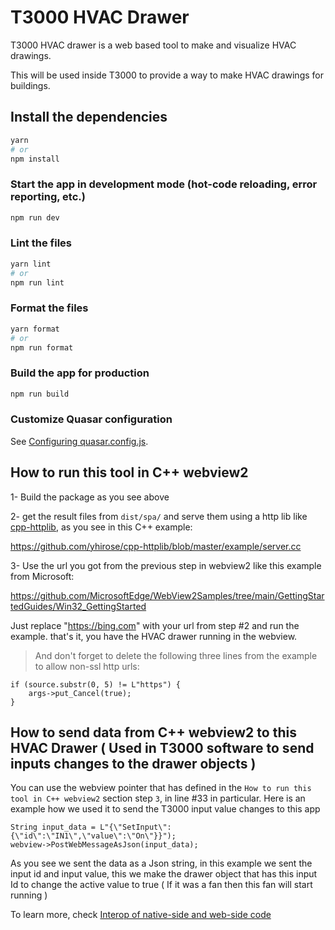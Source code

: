 # T3000 HVAC Drawer

T3000 HVAC drawer is a web based tool to make and visualize HVAC drawings.

This will be used inside T3000 to provide a way to make HVAC drawings for buildings.

## Install the dependencies

```bash
yarn
# or
npm install
```

### Start the app in development mode (hot-code reloading, error reporting, etc.)

```bash
npm run dev
```

### Lint the files

```bash
yarn lint
# or
npm run lint
```

### Format the files

```bash
yarn format
# or
npm run format
```

### Build the app for production

```bash
npm run build
```

### Customize Quasar configuration

See [Configuring quasar.config.js](https://v2.quasar.dev/quasar-cli-vite/quasar-config-js).

## How to run this tool in C++ webview2

1- Build the package as you see above

2- get the result files from `dist/spa/` and serve them using a http lib like [cpp-httplib](https://github.com/yhirose/cpp-httplib), as you see in this C++ example:

https://github.com/yhirose/cpp-httplib/blob/master/example/server.cc

3- Use the url you got from the previous step in webview2 like this example from Microsoft:

https://github.com/MicrosoftEdge/WebView2Samples/tree/main/GettingStartedGuides/Win32_GettingStarted

Just replace "https://bing.com" with your url from step #2 and run the example. that's it, you have the HVAC drawer running in the webview.
> And don't forget to delete the following three lines from the example to allow non-ssl http urls:

    if (source.substr(0, 5) != L"https") {
	    args->put_Cancel(true);
    }

## How to send data from C++ webview2 to this HVAC Drawer ( Used in T3000 software to send inputs changes to the drawer objects )
You can use the webview pointer that has defined in the `How to run this tool in C++ webview2` section step `3`, in line #33 in particular.
Here is an example how we used it to send the T3000 input value changes to this app

    String input_data = L"{\"SetInput\":{\"id\":\"IN1\",\"value\":\"On\"}}");
    webview->PostWebMessageAsJson(input_data);
As you see we sent the data as a Json string, in this example we sent the input id and input value, this we make the drawer object that has this input Id to change the active value to true ( If it was a fan then this fan will start running )

To learn more, check [Interop of native-side and web-side code](https://learn.microsoft.com/en-us/microsoft-edge/webview2/how-to/communicate-btwn-web-native)
